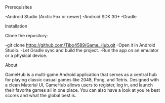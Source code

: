Prerequisites

-Android Studio (Arctic Fox or newer)
-Android SDK 30+
-Gradle

Installation

Clone the repository:

-git clone https://github.com/Tibo4589/Game_Hub.git
-Open it in Android Studio.
-Let Gradle sync and build the project.
-Run the app on an emulator or a physical device.

About

GameHub is a multi-game Android application that serves as a central hub for playing classic casual games
like 2048, Pong, and Tetris. 
Designed with a clean Material UI, GameHub allows users to register, log in, and launch their favorite games all in one place.
You can also have a look at you're best scores and what the global best is.
